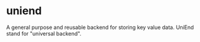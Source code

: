 uniend
=======

A general purpose and reusable backend for storing key value data.
UniEnd stand for "universal backend".


